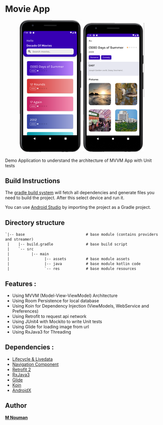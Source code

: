# Movie App

<p align="center">
  <img alt='Screenshot 1' src="assets/screenshot_1.png" width="40%"/>
  <img alt='Screenshot 2' src="assets/screenshot_2.png" width="40%"/>
  <br/>
</p>

Demo Application to understand the architecture of MVVM App with Unit tests


## Build Instructions ##

The [gradle build system](http://tools.android.com/tech-docs/new-build-system/user-guide) will fetch all dependencies and generate
files you need to build the project. After this select device and run it.

You can use [Android Studio](http://developer.android.com/sdk/installing/studio.html) by importing the project as a Gradle project.

## Directory structure ##

    `|-- base                            # base module (contains providers and streamer)
     |    |-- build.gradle               # base build script
     |    `-- src
     |          |-- main
     |                |-- assets         # base module assets
     |                |-- java           # base module kotlin code
     |                `-- res            # base module resources



## Features :

- Using MVVM (Model-View-ViewModel) Architecture
- Using Room Persistence for local database
- Using Koin for Dependency Injection (ViewModels, WebService and Preferences)
- Using Retrofit to request api network
- Using JUnit4 with Mockito to write Unit tests
- Using Glide for loading image from url
- Using RxJava3 for Threading

## Dependencies :

- [Lifecycle & Livedata](https://developer.android.com/jetpack/androidx/releases/lifecycle)
- [Navigation Component](https://developer.android.com/jetpack/androidx/releases/navigation)
- [Retrofit 2](https://square.github.io/retrofit/)
- [RxJava3](https://github.com/ReactiveX/RxAndroid)
- [Glide](https://github.com/bumptech/glide)
- [Koin](https://github.com/InsertKoinIO/koin)
- [AndroidX](https://mvnrepository.com/artifact/androidx)


## Author

[**M Nouman**](https://www.linkedin.com/in/chnouman/)